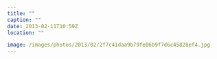 ```yaml
---
title: ""
caption: ""
date: 2013-02-11T10:59Z
location: ""

image: /images/photos/2013/02/2f7c41daa9b79fe06b9f7d6c45828ef4.jpg
---
```

